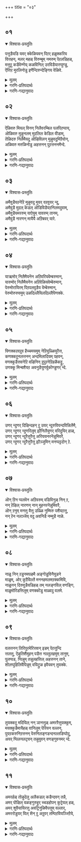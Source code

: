 +++
title = "०३"

+++

## ०१
<details open><summary>विश्वास-प्रस्तुतिः</summary>

पत्तुडैयडि यवर् क्कॆळियवन् पिऱर् हळुक्करिय  
वित्तहन्, मलर् महळ् विरुम्बुम् नमरुम् पॆऱलडिहळ्,  
मत्तुऱु कडैवॆण्णॆय् कळविनिल् उरविडैयारप्पुण्डु,   
ऎत्तिऱ मुरलिनोडु इणैन्दिरुन्देङ्गिय वॆळिवे.
</details>

<details><summary>मूलम्</summary>

पत्तुडैयडि यवर् क्कॆळियवन् पिऱर् हळुक्करिय  
वित्तहन्, मलर् महळ् विरुम्बुम् नमरुम् पॆऱलडिहळ्,  
मत्तुऱु कडैवॆण्णॆय् कळविनिल् उरविडैयारप्पुण्डु,   
ऎत्तिऱ मुरलिनोडु इणैन्दिरुन्देङ्गिय वॆळिवे.
</details>

<details><summary>गरणि-प्रतिपदार्थः</summary>

पत्तु उडै = भक्तियुळ्ळ, अडियवर् क्कु = पादसेवकरिगॆ, ऎळियवन् = अत्यन्त सुलभनागियू, पिऱर् हळुक्कू = इतररिगॆ, अरिय = दुर्लभनाद, वित्तहन् = आश्चर्यकारियागियू मलर् महळ् = श्रीदेवियु, विरुम्बुम् = आशॆपडुवन्थवनू, नम् अरुम् = नम्म अपरूपवाद, पॆऱल् = पडॆदुकॊळ्ळतक्क, अडिहळ् = तिरुवडि\(स्वामि\)यागियू, मत्तु = कडॆगोलिनिन्द, उऱु = हॆच्चागि \(चॆन्नागि\), कडैवॆण्णॆय् = कडॆद बॆण्णॆय, कळविनिल् = कळविनल्लि, उरम् इडै= ऎदॆयल्लि, आर् = चॆन्नागि, \(तुम्ब\), आप्पुण्डु = कट्टल्पट्टु, ऎत्ति ऱम् = याव बगॆयल्लि, उरलिनोडु = ऒरळिनॊडनॆ, इणैन्दु = ऒट्टुगूडि, इरुन्दु = इरुत्ता, एङ्गिय = अत्तद्दू, \(अवन\) ऎळिवे = सौलभ्यवे. 
</details>

<details><summary>गरणि-गद्यानुवादः</summary>

भक्तियुळ्ळ पादसेवकरिगॆ अत्यन्त सुलभनागियू, इतररिगॆ दुर्लभनाद आश्चर्यकारियागियू, श्रीदेवियु आशॆपडुवन्थवनागियू, पडॆदुकॊळ्ळबेकाद नम्म अपरूपवाद तिरुवडियागियू \(स्वामियागियू\), कडगोलिनिन्द चॆन्नागि कडॆद बॆण्णॆय कळविनल्लि ऎदॆयल्लि चॆन्नागि \(तुम्ब\) कट्टल्पट्टु, हेगॆ \(याव बगॆयल्लि\) ऒरळिनॊडनॆ कूडिकॊण्डु इरुत्ता अत्तद्दू अवन सौलभ्यवे. 

आळ्वाररु हेळुत्तारॆ- भगवन्तन अनन्त कल्याणगुणगळन्नू, अद्भुत शक्तिसामर्थ्यवन्नु विस्मयकारकवाद दिव्यलीलॆयन्नू कुरितु अरितुकॊळ्ळलु इच्छिसदवरिगू, अवनन्नु भक्तियिन्द आश्रयिसदॆ असड्डॆमाडिदवरिगू स्वामियु दुर्लभनु. समुद्रमथनकालदल्लि, कमलद हूविनल्लि उद्भविसिद श्रीदेवियु अल्लि नॆरॆदिद्द देवादि देवतॆगळ नडुवॆ परमसुन्दरनाद भगवन्तनन्नु \(श्रीमन्नारायणनन्नु\) आरिसि, आशिसि, वरिसिदाग, अवळन्नु तन्न वक्षदल्लिये इरिसिकॊण्डनु. सामान्यजनरु उज्जीवनगॊळ्ळुवुदक्कागि, अवन दिव्यतिरुवडिगळन्नाश्रयिसि, अवनन्नु पडॆदुकॊळ्ळुवष्टु सुलभनु स्वामि. आदरॆ, अवने, हिन्दॆ, श्रीकृष्टनागि अवतरिसि, नन्दगोकुलदल्लि बॆळॆयुत्तिद्दाग, तायि यशोदॆ मॊसरन्नु कडॆदु तॆगॆदिट्ट तनियाद बॆण्णॆयन्नॆल्ला कळ्ळतनदल्लि तिन्दद्दक्कागि, अवळ कैयल्लि एटुतिन्दु, ऒरळिगॆ कट्टिहाकिसिकॊण्डु, बिडिसिकॊळ्ळलारदॆ असमर्थनाद बालकनन्तॆ अत्तद्दू अवन सौलभ्यगुणवे अल्लवे?
</details>


## ०२
<details open><summary>विश्वास-प्रस्तुतिः</summary>

ऎळिवरु मियल् विनन् निलैवरम्बिल पलपिऱप्पाय्,  
ऒळिवरु मुऴुनलम् मुदलिल केडिल वीडाम्,  
तॆळिदरु निलैमैयदु ऒऴिविलन् मुऴुवदुमिऱैयोन्,  
अळिवरु मरुळिनोडु अहत्तनन् पुऱत्तननमैन्दे.
</details>

<details><summary>मूलम्</summary>

ऎळिवरु मियल् विनन् निलैवरम्बिल पलपिऱप्पाय्,  
ऒळिवरु मुऴुनलम् मुदलिल केडिल वीडाम्,  
तॆळिदरु निलैमैयदु ऒऴिविलन् मुऴुवदुमिऱैयोन्,  
अळिवरु मरुळिनोडु अहत्तनन् पुऱत्तननमैन्दे.
</details>

<details><summary>गरणि-प्रतिपदार्थः</summary>

एळि वरुम् = सौलभ्यवन्ने, इयल् विनन् = स्वभाव \(गुण\)वागि उळ्ळवनादवनू, निलै = नॆलॆयू, वरम्बु = मितियू, इल = इल्लदवनू पल पिऱप्पाय् = हलवारु \(अवतार\) हुट्टुगळन्नु पडॆदवनू, ऒळिवरुम् = बॆळगुवन्थ \(प्रकाशमानवाद\), मुऴुनलम् = समस्तकल्याणगुणगळुळ्ळवनू, मुदल् इल = मॊदलु इल्लदवनू, केडु इल = नाशविल्लदवनू, \(कॊनॆ इल्लदवनू\), वीडु = बिडुगडॆये \(मोक्षवे\), आम् = आगिरुववनू, तॆळि = तिळिवळिकॆयन्नु, तरु = उण्टुमाडुव, निलैमै = स्थितियाद, अदु = अदरल्लि, ऒऴिवु इलन् = कैबिडदवनू, \(यावागलू इरुववनू\), मुऴुवदुम् = समस्तक्कू, इऱैयोन् = ऒडॆयनादवनू, अळिवरुम् = अनुग्रहिसुवन्थ अरुळिनोडु = कृपॆयिन्द कूडिरुववनू, अहत्तनन् = अन्तरङ्गदल्लिरुववनू, पुऱत्तननन् = बहिरङ्गदल्लिरुववनू आदवनन्नु, अमैन्दे = आश्रयिसु. 
</details>

<details><summary>गरणि-गद्यानुवादः</summary>

सौलभ्यवन्ने स्वभाववागि उळ्ळवनू, नॆलॆयू मितियू इल्लदवनू, हलवारु हुट्टुगळन्नु पडॆदवनू, बॆळगुव समस्त कल्याणगुणगळुळ्ळवनू, मॊदलु इल्लदवनू, कॊनॆ \(नाश\) इल्लदवनू, बिडुगडॆये \(मोक्षवे\) आगिरुववनू, तिळिवळिकॆयन्नुण्टुमाडुव स्थितियल्लि यावागलू इरुववनू, समस्तक्कू ऒडॆयनादवनू, अनुग्रहिसुवन्थ \(तुम्बिकॊडुवन्थ\) कृपॆयिन्द कूडिदवनू, अन्तरङ्गदल्लिरुववनू, बहिरङ्गदल्लिरुववनू आदवनन्नु आश्रयिसु. 

हिन्दिन पाशुरदल्लि भगवन्तन सौलभ्यगुणवन्नु निदर्शन पूर्वकवागि हेळलायितु. ई पाशुरदल्लि भगवन्तन इन्नू कॆलवु विशिष्टगुणगळन्नु विवरिसलागुत्तिदॆ. 

सौलभ्य ऎम्बुदन्नु गुणवन्नागि मात्रवे उळ्ळवनु भगवन्त ऎन्दल्ल. सौलभ्य ऎन्नुवुदु अवन सहजस्वभावगळल्लि ऒन्दु ऎन्दरॆ, कॆट्टवनु, ऒळ्ळॆयवनु ऎन्नदॆ, आश्रित, प्रिय, विरोधि ऎन्दॆन्नदॆ – यारु तन्न \(भगवन्तन\) आसरॆयन्नु कोरुवरो अवरन्नु तप्पदॆ उद्धरिसुत्तानॆ भगवन्त. अल्लदॆ, सौशील्य, वात्सल्य, कारुण्य, औदार्य, ज्ञान, वीर्य, मुन्ताद असङ्ख्यातवाद \(लॆक्कविल्लदष्टु\) कल्याणगुणगळन्नु हॊन्दि शोभिसुत्तानॆ, स्वामि. 

भगवन्तनिगॆ नॆलॆयू इल्ल, मितियू इल्ल. ऎल्लिद्दानॆ भगवन्त? ऎम्ब प्रश्नॆगॆ उत्तरविद्दन्तॆ इदु. अवनु इन्थ स्थळदल्ले इद्दानॆ. इन्थ स्थळदल्लि इल्ल ऎन्दु हेळलु अवकाशविल्लदन्तॆ, ऎल्लॆल्लू इद्दानॆ. हेगॆ बेकॆन्दरॆ हागॆ आगिरबल्ल. अणुविनल्लि अणुवागि सेरिरबल्ल. महत्तिनल्लि महत्तागि तोरबल्ल. 

भगवन्तनिगॆ ऒन्दु रूपवे? ऒन्दु रीतिये? समयद सन्दर्भगळिगॆ तक्कन्तॆ अवनु तन्न रूपवन्नु अळवडिसिकॊळ्ळबल्ल. जलचरवागि, भूचरवागि, वायुचरवागि, नरमृगवागि, नरनागि, देवमानवनागि, देवदेवने आगि, मायने आगि नानारूपगळल्लि अवतरिसि, तन्न लीलॆयन्नु तोरिसि, कीर्तितनागिद्दानॆ भगवन्त. 

भगवन्तनिगॆ मॊदलू इल्ल. कॊनॆयू इल्ल, नाशवू इल्ल. अवनु अनादि, अनन्त, अविनाशि. 

हुट्टु-सावुगळ बन्धनदिन्द बिडुगडॆ हॊन्दुवुदु चेतनन गुरियादरॆ, आ गुरिये भगवन्त. अदन्नु ऒदगिसि कॊडुव साधनवू भगवन्तने. 

भगवन्तनु परिपूर्ण ज्ञानस्वरूपि. ऎल्ल वस्तुगळ अन्तरङ्गदल्लिद्दुकॊण्डु, अवुगळल्लि तन्न बगॆगॆ ज्ञानवन्नुण्टुमाडुत्तानॆ. ऎल्ल वस्तुगळिन्द हॊरगॆ \(बहिरङ्गवागि\) सर्वव्यापियागिद्दुकॊण्डु, ऎल्लवन्नू रक्षिसुत्ता, ऎल्लक्कू मोक्ष ज्ञानवन्नुण्टुमाडि, अदक्कागि अवु श्रमिसुवन्तॆ माडुव कृपाळु भगवन्त. 

आळ्वाररु हेळुत्तारॆ- ऎल्लॆल्लियू व्यापिसि, ऎल्ल वस्तुगळिगू आश्रयनागि, अनादि अनन्तनागि, अत्यन्त सुलभनागि, ज्ञानप्रदनू मोक्षप्रदनू आद सर्वेश्वरनन्नु आश्रयिसि उद्धारहॊन्दु.
</details>


## ०३
<details open><summary>विश्वास-प्रस्तुतिः</summary>

अमैवुडैयऱनॆऱि मुऴुवदु मुयर् वऱवुयर् न्दु,  
अमैवुडै मुदल् कॆडल् ऒडिविडैयऱनिलमदुवाम्,  
अमैवुडैयमररुम् याऐयुम् यावरुम् तानम्,  
अमैवुडै नारणन् मायैयै अऱिबवर् यारे.
</details>

<details><summary>मूलम्</summary>

अमैवुडैयऱनॆऱि मुऴुवदु मुयर् वऱवुयर् न्दु,  
अमैवुडै मुदल् कॆडल् ऒडिविडैयऱनिलमदुवाम्,  
अमैवुडैयमररुम् याऐयुम् यावरुम् तानम्,  
अमैवुडै नारणन् मायैयै अऱिबवर् यारे.
</details>

<details><summary>गरणि-प्रतिपदार्थः</summary>

अमैवु उडै = तृप्तिकरवाद \(ऒप्पुवन्थ\), अऱम् नॆऱि = धर्ममार्गवन्नु, मुऴुवदुम् = ऎल्लवन्नू \(पूर्तियागि\), उयर् वु = उन्नतियन्नु, अऱ = पूर्णवागि, उयर् वु = उन्नतियन्नु, अऱ = पूर्णवागि, उयर् न्दु = बॆळॆदु, अमैवु उडै = पूर्णतॆयिन्द कूडि, मुदल् = मॊदलू\(हुट्टू\) कॆडल् = नाशवू, \(अन्त्यवू\), ऒडिवु इडै = नडुवॆ बरुव नाशवू, अऱ = नीगिरुव, निलम् अदु आम् = स्थळवे अदु आगिरुवुदाद \(वास्तव\), अमैवु उडै = शान्ति\(तृप्ति\)यिन्द कूडिरुव, अमररुम् = देवतॆगळू, याऐयुम् = ऎल्ला अचेतन वस्तुगळू, यावरुम् = ऎल्ला चेतन वस्तुगळू, तान् आम् = ताने आगिरुव, अमैवु उडै = परिपूर्णनाद, \(हुदुगिकॊण्डिरुव\), नारणन् = श्रीमन्नारायणन, मायैयै = मायॆयन्नु, अऱिबवर् = अरितुकॊळ्ळतक्कवरु, यारे = यारिद्दारॆ? 
</details>

<details><summary>गरणि-गद्यानुवादः</summary>

ऒप्पुवन्थ \(तृप्तिकरवाद\) धर्ममार्गवन्नॆल्लवन्नू उन्नतियन्नू सम्पूर्तियागि बॆळॆदु \(पडॆदु\), पूर्णतॆयिन्द कूडि, हुट्टन्नू, अन्त्यवन्नू नडुवणनाशवन्नू नीगिरुव आ स्थळदवराद शान्ति तृप्तिगळिन्द कूडिरुव देवतॆगळू, ऎल्ला अचेतन वस्तुगळू, ऎल्ला चेतन वस्तुगळु ताने आगिरुव परिपूर्णनागि अडगिकॊण्डिरुव श्रीमन्नारायणन मायॆयन्नु अरितुकॊळ्ळतक्कवरु यारिद्दारॆ? 

आळ्वाररु हेळुत्तारॆ- स्वर्गादि मेलणलोकदल्लि देवतॆगळु वासिसुत्तारॆ. अवरु अमररु. अवरिगॆ हुट्टुसावुगळ भयविल्ल, ऎल्ल बगॆयल्लू अवरु पूर्णतॆयन्नू उन्नतियन्नू पडॆदवरु. तृप्तिकरवागि धर्ममार्गवन्नू अवरु अनुसरिसुवरु. सृष्टियिन्द महाप्रळयदवरॆगॆ अवरु शान्ति तृप्तिगळ बाळ्वॆयन्नु नडॆसुत्ता आनन्दवागिरुववरु. अवरिगॆ, भूलोकवासिगळ हागॆ सृष्टिप्रळयगळनडुवण सण्णपुट्ट प्रळयगळ \(अवान्तर प्रळयगळ\) भयवू इल्ल. हीगॆ, निर्भयद, सुखशान्तिगळ जीवनवन्नु नडॆसुव देवतॆगळू – चतुर्मुख ब्रह्मनिन्द हिडिदु ऎल्ल देवतॆगळु सेरि – मत्तु सृष्टियल्लि मानवरन्नू कूडिकॊण्डु ऎल्ल चेतनवस्तुगळू, ऎल्ल अचेतनवस्तुगळु आगिरुववनु भगवन्तने. अवुगळ ऒन्दॊन्दरल्लियू अन्तर्यामियागिरुववनू आ परिपूर्णने. सृष्टियल्लि चिक्कदु दॊड्डदु ऎन्नदॆ, पूर्ण अपूर्ण ऎन्नदॆ, चेतन अचेतन ऎन्नदॆ, मर्त्य अमर ऎन्नदॆ ऎल्लवू ताने आगि, आ ऎल्लदरल्लियू अडगि अवन्नु निर्वहिसुव परिपूर्णनाद श्रीमन्नारायणन ’मायॆ’यन्नु एनन्नोण\! इदन्नु अरितुकॊळ्ळलादरू यारिन्द साध्यवादीतु\!
</details>


## ०४
<details open><summary>विश्वास-प्रस्तुतिः</summary>

याऋमोर् निलैमैयनॆन अऱिवरियवॆम्बरुमान्,  
यारुमोर् निलैमैयनॆन अऱिवॆळियवॆम्बॆरुमान्,  
पेरुमोरायिरम् पिऱपलवुडैय वॆम्बॆरुमान्,  
पेरुमोरुरुवमुम् उळदिल्लैयिलदिल्लैपिणक्के.
</details>

<details><summary>मूलम्</summary>

याऋमोर् निलैमैयनॆन अऱिवरियवॆम्बरुमान्,  
यारुमोर् निलैमैयनॆन अऱिवॆळियवॆम्बॆरुमान्,  
पेरुमोरायिरम् पिऱपलवुडैय वॆम्बॆरुमान्,  
पेरुमोरुरुवमुम् उळदिल्लैयिलदिल्लैपिणक्के.
</details>

<details><summary>गरणि-प्रतिपदार्थः</summary>

यारुम् = यारादरू \(ऎन्थवनादरू\), ओर् = गॊत्ताद ऒन्दु \(इन्थाद्दे ऎम्ब\), निलैमैयन् = स्थितियुळ्ळवनु, ऎन = ऎम्ब, अऱिवु = ज्ञानक्कॆ, अरिय = असाध्यनाद, ऎम्बॆरुमान् = नम्म स्वामियु, यारुम् = यारादरू \(ऎन्थवनादरू\), ओर् निलैमैयन् = ऒन्दु स्वभाववुळ्ळवनु, ऎन = ऎम्ब, अऱिवु = ज्ञानक्कॆ, ऎळिय = साध्यवादवनाद \(सुलभनाद\), ऎम्बॆरुमान् = नम्म स्वामियु, पेर् = हॆसरु, ओर् आयिरम् = ऒन्दु साविर, पिऱ = \(अवुगळिन्द\) हुट्टिद्दु, पल उडैय = अनेकवाद, ऎम्बॆरुमान् = नम्म स्वामियु, पेरुम् = हॆसरू, ओर् = ऒन्दु, उरुवमुम् = रूपवू, उळदु इल्लै = उण्टागिल्ल, इलदु इल्लै = इल्लदॆ इल्ल, ऎम्बुदॆल्ल, पिणक्के = विवादवे \(हॆणॆदुकॊण्डिरुव विषयवे\). 
</details>

<details><summary>गरणि-गद्यानुवादः</summary>

ऎन्थवनिगादरू नम्म स्वामियु इन्थाद्दे ऒन्दु गॊत्ताद स्थितियल्लिरतक्कवनु ऎन्दु अरियलु असाध्यनु, ऎन्थवनिगादरू नम्म स्वामियु ऒन्दु गॊत्ताद स्वभावदवनु ऎन्दु अरियलु साध्यनादवनु \(सुलभनु\), नम्म स्वामिगॆ ऒन्दु साविर हॆसरुगळु, हुट्टुगळन्तु अनेकवादवु, नम्म स्वामिगॆ एनॊन्दु हॆसरागलि, रूपवागलि इल्ल, अवु इल्लदॆ इल्ल – ऎम्बुदॆल्ल विवाद विषयवे \(परस्पर हॆणॆदुकॊण्डिरुव विषयवे\). 

हिन्दिन पाशुरदल्लि, भगवन्तन ’मायॆ’यन्नु अरितुकॊळ्ळलु यारिन्दलू साध्यविल्ल ऎम्ब विषयवन्नु हेळलायितु. ईपाशुरदल्लि भगवद्विषयवन्नु मुन्दुवरिसुत्ता आ मातुगळु हेगॆ परस्पर विवादात्मकवादवु ऎन्दू, हेगॆ अवु परस्पर हॊन्दिकॆयुळ्ळवॆन्दू हेळलागुत्तिदॆ. भगवन्तनन्नु हेगॆ बेकॆन्दरॆ हागॆ अरितुकॊळ्ळबहुदे? हागॆ अरितुकॊळ्ळलु साध्यवे? हेळलागुत्तिदॆ. 

ऒब्बनु घनपण्डितने आगिद्दानॆन्दरू सह, अवनु पडॆदुकॊण्डिरुव महत्तरवाद ज्ञानदिन्द भगवन्तनिगॆ निर्दिष्टवागिरुव स्थिति, स्वभावगळु इवु ऎन्दु स्थूलवागियू हेळलु साध्यविल्ल. ज्ञानक्कॆ भगवन्तनु सुलभवागि ऎटुकदवनु ऎन्दु हेळिद हागॆये. 

ऒब्बनु ज्ञानियल्लदिद्दरू सह, अवनु भगवत्पाद सेवानिरतनाद भक्तनादरॆ, अवनु भगवन्तन निर्दिष्टवाद स्वरूपस्वभावगळन्नु अरितुकॊळ्ळुवुदु सुलभ. ज्ञानक्कॆ निलुकदस्वामि अचलवाद भक्तिगॆ सुलभनॆन्दु हेळिद हागॆये.

भगवन्तनिगॆ साविर हॆसरुगळु. रूपगळू हागॆये अनेक. ऒन्दु हॆसरिगॆ तक्क रूपदन्तॆ ऎणिसिदरॆ अवन हॆसरु रूपगळिगॆ मितिये इल्ल. रूपगळु अनन्त, नामगळू अनन्त. 

भगवन्तनिगॆ हॆसरू इल्ल, रूपवू इल्ल. अवनन्नु याव हॆसरिनिन्द करॆयुवुदु? याव रूपदल्लि अवनन्नु काणुवुदु? 

भगवन्तनिगॆ हॆसरे इल्लवे? इल्लदॆ उण्टे? हागॆये, अवनिगॆ तक्क रूपवे इल्लवे? इल्लदॆ उण्टे? 

आळ्वाररु हेळुत्तारॆ- भगवन्तनन्नु पडॆदुकॊळ्ळुवुदक्कॆ ज्ञानमुख्यवे? भक्तिमुख्यवे? अवनन्नु नाम रूपगळिरुव साकारस्वरूपनॆन्दु भाविसि पूजिसबेके? नामरूपगळिल्लद निराकारस्वरूपनॆन्द भाविसि पूजिसबेके? ई विषयगळॆल्लवू विवादात्मकवादवु. ज्ञानभक्तिगळू, साकार निराकार विषयगळू परस्पर ऒन्दरल्लॊन्दु हॆणॆदुकॊण्डिवॆ. हिडियुवुदु यावुदन्नु? बिडुवुदु यावुदन्नु? 

यावुदु गुरि? यावुदु साधन? इदन्नरितु नडॆदुकॊण्डु गुरियन्नु मुट्टिदरॆ सालदे? इदल्लवे मुख्य? इदक्कॆ विवादवेकॆ?
</details>


## ०५
<details open><summary>विश्वास-प्रस्तुतिः</summary>

पिणक्कऱवऱुव हैच्चमयमुम् नॆऱियुळ्ळियुरैत्त,  
कणक्कऱुनलत्तनन् अन्दमिलादियम् पहवन्,  
वणक्कूडैत्तवनॆऱि वऴिनिन् ऱुपुऱनॆऱिहळैकट्टु,   
उणक्कू मिन्बशैयऱ अवनुडैयुणर्वुकॊण्डुणर् न्दे.
</details>

<details><summary>मूलम्</summary>

पिणक्कऱवऱुव हैच्चमयमुम् नॆऱियुळ्ळियुरैत्त,  
कणक्कऱुनलत्तनन् अन्दमिलादियम् पहवन्,  
वणक्कूडैत्तवनॆऱि वऴिनिन् ऱुपुऱनॆऱिहळैकट्टु,   
उणक्कू मिन्बशैयऱ अवनुडैयुणर्वुकॊण्डुणर् न्दे.
</details>

<details><summary>गरणि-प्रतिपदार्थः</summary>

पिणक्कू = विरोधगळिन्द, अऱ = तुम्बिरुव, अऱुवहै = अपरूप आरु रीतिय, चमयमुम् = मतगळन्नू, नॆऱि = अवुगळ मार्गगळन्नू, उळ्ळि = परिशीलिसि, उरैत्त = हेळिद, कणक्कु = लॆक्कविल्लदष्टु, नलत्तनन् = कल्याणगुणगळुळ्ळवनू, अन्दमिल् आदि= अन्तविल्लद आदियाद, अम् = दिव्यसुन्दरनाद, पहवन् = भगवन्तनल्लि, वणक्कु उडै= नमस्कारदॊडनॆ, तवम् नॆऱि = भक्तिय मार्गद, वऴिनिन् ऱु= दारियल्लिद्दुकॊण्डु, पुऱनॆऱिहळै = इतर मार्गगळन्नु, कट्टु = बिट्टु कॊट्टु, \(कट्टु माडि\), उणक्कूमिन् = सॊरगदॆ इरि, पशै अऱ = बन्धनवन्नु कडिदुहाकलु, अवनुडै = अवन \(स्वामिय\), उणर् वु कॊण्डु = ज्ञानवन्नुण्टुमाडिकॊण्डु, उणर् न्दे = अरितवरागिये. 
</details>

<details><summary>गरणि-गद्यानुवादः</summary>

विरोधगळिन्द तुम्बिरुव अपरूपरीतिय आरु मतगळन्नू अवुगळ मार्गगळन्नू परिशीलिसि हेळिद लॆक्कविल्लदष्टु कल्याणगुणगळुळ्ळवनू, अन्तविल्लदवनू, आदियू आद, दिव्यसुन्दरनाद भगवन्तनल्लि नमस्कारदॊडनॆ कूडिद भक्तिमार्गद दारियल्लिद्दुकॊण्डु, इतर मार्गगळन्नु बिट्टुकॊट्टु, बन्धनवन्नु कडिदुहाकलु अवन \(स्वामिय\) ज्ञानवन्नुण्टुमाडिकॊण्डु अरितवरागि, सॊरगदॆ इरि. 

हिन्दिन पाशुरदल्लि भगवन्तन विषयदल्लि परस्पर विरोधगळिन्द कूडिद विवरणॆगळिवॆयॆन्दू, अवुगळु वादविवादगळिगॆ ऎडॆकॊडुत्तवॆयॆन्दू हेळलायितु. 

ई पाशुरदल्लि इदक्कॆल्ल विरोधगळन्नु बोधिसुव अपरूपमतगळु कारणवॆन्दू, सनाटनवाद वैदिकमतवॊन्दे नेरवादद्दॆन्दू, भगवन्तनन्नु कुरितु निखरवाद ज्ञानवन्नू, चेतनन उज्जीवन मार्गवन्नू अदु बोधिसुवुदॆन्दू हेळलागुत्तिदॆ. 

साङ्ख्य, योग, काणाद, बौद्ध, जैन, पाशुपत ऎम्बिवे अपरूपवाद आरुमतगळु. परस्पर विरोधिगळागि, वैदिकमतक्कॆ विरोधिगळागि, ऒन्दक्कॊन्दु हॊन्दिकॆयिल्लदन्तॆ इरुवुवु इवु. 

आळ्वाररु हेळुत्तारॆ- बेकॆन्दरॆ, ई आरु अपरूपमतगळन्नू अवुगळ मार्गगळन्नू परिशीलिसि नोडि. निमगे तिळियुवुदु इवुगळ यथार्थतॆ. अनन्त कल्याणगुणगळिन्द परिपूर्णनाद, आदिकारणनाद, अन्त्यविल्लदवनाद, नित्ययौवन सुन्दरनाद भगवन्तने उपदेशिसिरुव वैदिक मार्गगळ, बहळ सुलभवू सरळवू आद भक्ति-प्रपत्ति मार्गवन्नु कण्डुकॊळ्ळिरि. इतर विरोधमतगळिगॆ मारुहोगबेडि. जीवनदल्लि बेसरगॊळ्ळदॆ, बाडि, सॊरगिरदॆ, भगवन्तन कृपॆगागि कायुत्ता, भक्ति-प्रपत्ति मार्गवन्नु अनुसरिसुत्ता, कॊनॆय घळिगॆय तनक शान्ति सहनॆगळिन्द बाळिरि.
</details>


## ०६
<details open><summary>विश्वास-प्रस्तुतिः</summary>

उणर् न्दुणर् दिऴिन्दहन् ऱु उयर् न्दुरुवियन्दविन्निलैमै,  
उणर् न्दुणर् न्दुणरिलुम् इऱैनिलैयुणर् वरिदुयिर् हाळ्,  
उणर् न्दुणर् न्दुरैत्तुरैत्तु अरिययनरनॆन्नुमिवरै,  
उणर् न्दुणर् न्दुरैत्तुरैत्तु इऱैञ्जुमिन् मनप्पट्टदॊन् ऱे.
</details>

<details><summary>मूलम्</summary>

उणर् न्दुणर् दिऴिन्दहन् ऱु उयर् न्दुरुवियन्दविन्निलैमै,  
उणर् न्दुणर् न्दुणरिलुम् इऱैनिलैयुणर् वरिदुयिर् हाळ्,  
उणर् न्दुणर् न्दुरैत्तुरैत्तु अरिययनरनॆन्नुमिवरै,  
उणर् न्दुणर् न्दुरैत्तुरैत्तु इऱैञ्जुमिन् मनप्पट्टदॊन् ऱे.
</details>

<details><summary>गरणि-प्रतिपदार्थः</summary>

उणर् न्दु उणर् न्दु = तिळियुत्ता तिळियुत्ता, इऴिन्दु = इळिदु, अहन् ऱु = व्यापिसि\(विस्तारगॊण्डु\), उयर् न्दु= उन्नतिगॊण्डु, उरु = रूपदल्लि, वियन् द = हिरिमॆपडॆद, इनिलै मै = ई स्वरूपस्थितियन्नु, उणर् न्दु उणर् न्दु उणरिलुम् = तिळिदु, तिळिदु, तिळिदरू, इऱै= भगवन्तन, निलै = स्वरूपस्थितियन्नु \(नॆलॆयन्नु\), उणर् वु = अरिवु, अरिदु = बलु कष्ट \(असाध्य\), उयिर् हाळ् = चेतनरे, उणर् न्दु उणर् न्दु = विचारमाडुत्ता, माडुत्ता, उरैत्तु उरैत्तु = व्याख्यानमाडुत्ता माडुत्ता, अरि अयन् अरन् ऎन्नुम् इवरै = हरि, अज, हर, ऎम्ब इवरन्नु, उणर् न्दु उणर् न्दु = तिळियुत्ता तिळियुत्ता, उरैत्तु उरैत्तु = जपिसुत्ता जपिसुत्ता, इऱैञ्जु मिन् = उपासनॆ माडिरि, मनप्पट्टदु ऒन् ऱे = मनस्सिगॆ हिडिदद्दु ऒन्दन्ने. 
</details>

<details><summary>गरणि-गद्यानुवादः</summary>

तिळियुत्ता, तिळियुत्ता, इळिदु, व्यापिसि, उन्नतिगॊण्डु, रूपदल्लिहिरिमॆपडॆद ई स्वरूपस्थितियन्नु, तिळिदु तिळिदु तिळिदरू, भगवन्तन \(परमात्मन\) स्वरूपस्थितियन्नु अरियुवुदु बलुकष्ट \(असाध्य\), चेतनरे, विचारमाडुत्ता माडुत्ता हरि, अज, हर ऎम्ब इवरन्नु तिळियुत्ता तिळियुत्ता \(निम्म\) मनस्सिगॆ हिडिदद्दु ऒन्दन्ने जपिसुत्ता जपिसुत्ता उपासनॆ माडिरि. 

हिन्दिन पाशुरदल्लि परस्पा विरोधगळन्नु बोधिसुव इतर मतगळिगिन्तलू परमात्मने बोधिसिरुव वैदिक धर्म ऒळ्ळॆयदु. अदरल्लि बोधिसिरुव ऎल्ला मार्गगळिगिन्तलू भक्ति-प्रपत्ति मार्गवे आचरणॆगॆ सुलभ. अदन्नु अनुसरिसि’ ऎन्दु हेळलायितु ऎम्बुदर व्यत्यासवेनॆन्दु हेळलागुत्तिदॆ. 

आत्मपरमात्म ऎम्बिवु सत्यविषयगळु \(वस्तुगळु\). अवुगळन्नु जागरूकतॆयिन्द मथन माडि तिळिदुकॊळ्ळलु यत्निसुवुदु ज्ञानमार्गदिन्द. आत्मवस्तुवन्नु कुरितु चिन्तनमाडुत्ता, मथनमाडुत्ता, आत्मन स्वरूपस्थितियेनॆम्बुदन्नु तिळिदुकॊळ्ळबहुदु. आत्मसर्वव्यापि. अत्यन्त कीळुवर्गद चेतनवस्तुगळिन्द हिडिदु ऎल्ला चेतनवस्तुगळल्लियू अडगि, हिरिमॆपडॆदिरुव वस्तु. प्रयत्नगळन्नु मुन्दुवरिसि, आत्मनन्नु प्रत्यक्षीकरिसिकॊळ्ळबहुदु ऎन्नलू साध्य. आदरॆ, परमात्मन स्वरूपस्थितियन्नु चिन्तनदिन्द, विचारविमर्शॆयिन्द, श्रवण, मनन, निधिध्यासनगळिन्द, इन्नू यावयाव ज्ञानवन्नुण्टुमाडुव मार्‍गगळुण्टो अवॆल्लवन्नू बळसिकॊण्डु प्रयत्निसिदरू सह, विषयवन्नु हॆच्चुहॆचागि तिळियुत्तले होगबहुदे विना, आत्मन आत्मनाद परमात्मनन्नु हागॆ प्रत्यक्षीकरिसिकॊळ्ळलु साध्यवे इल्ल. आद्दरिन्द, एनु माडबेकु? परमात्मनन्नु हेगॆ कण्डुकॊळ्ळुवुदु? 

आळ्वाररु हेळुत्तारॆ- चेतनरे, ऎष्टॆष्टु बगॆयल्लि तिळिदरू सह आत्मपरमात्मर विषयगहनवादद्दे. आत्मवस्तुवन्नु हेगादरू कण्डुकॊळ्ळबहुदु ऎन्दरू, परमात्मनन्नु ज्ञानमार्गदिन्द कण्डुकॊळ्ळुवुदु बलु कष्टद कॆलस. आत्मने परमात्मनॆम्ब भावनॆयल्लि ऎल्ला विचार विमर्शनगळू अडगि होगि बिडबहुदु. आद्दरिन्द, हरि, हर, अज, ऎम्ब परमात्मन मूरु रूपगळल्लि, निमगॆ सर्वेश्वरने अवनु ऎन्दु याव हॆसरु-रूपदल्लि सम्पूर्ण नम्बिकॆ बरुत्तदॆयो, निम्म मनस्सिगॆ यावुदु हिडियुत्तदॆयो, आ ऒन्दु हॆसरु-रूपवन्ने आरिसिकॊळ्ळि. अदन्नु कुरितु तिळिवळिकॆयन्नु पडॆयुत्ता बन्नि. मत्तु आ हॆसरन्नु \(नामवन्नु\) ऎडॆबिडदॆ उच्चरिसि, जपिसि, मननमाडि, चिन्तिसि, इदु सुलभवाद भगवदुपासनॆ. 

नामरूपगळिल्लद निराकार उपासनॆगिन्तलू नाम रूपगळुळ्ळ साकार उपासनॆयन्नु नडॆसुवुदु सुलभ, अदरिन्द फलवू बेग लभिसुवुदु ऎन्द हागॆ. 

ई पाशुरदल्लि मेलिन्द मेलॆ बरुव पदगळु ऎरडु- उणर्, उरै, अवक्कॆ इरुव कॆलवु अर्थगळन्नु इल्लि सूचिसलागिदॆ. 

उणर् – तिळि, विचारमाडु, विमर्शिसु, मनस्सिगॆ हच्चिको, अनुभविसु, मननमाडु, निद्दॆयिन्द ऎच्चरगॊळ्ळु – इत्यादि.

उरै - मातु, मातनाडु, हेळु, उच्चरिसु, अक्षरवन्नु शब्दरूपदल्लि सूचिसु, कीर्तिसु, मॊळगु, घर्जिसु – इत्यादि.
</details>


## ०७
<details open><summary>विश्वास-प्रस्तुतिः</summary>

ऒन् ऱिन प्पलवॆन अऱिवरुम् वडिविनुळ् निन् ऱ,  
नन् ऱॆऴिल् नारणन् नान् मुहनरनॆन्नुमिवरै,  
ऒन् ऱनुम् मनत्तु वैत्तु उळ्ळि नुम्मिरु पशैयऱत्तु,  
नन् ऱॆन नलञ्जॆय् वदु अवनिडै नम्मुडै नाळे.
</details>

<details><summary>मूलम्</summary>

ऒन् ऱिन प्पलवॆन अऱिवरुम् वडिविनुळ् निन् ऱ,  
नन् ऱॆऴिल् नारणन् नान् मुहनरनॆन्नुमिवरै,  
ऒन् ऱनुम् मनत्तु वैत्तु उळ्ळि नुम्मिरु पशैयऱत्तु,  
नन् ऱॆन नलञ्जॆय् वदु अवनिडै नम्मुडै नाळे.
</details>

<details><summary>गरणि-प्रतिपदार्थः</summary>

ऒन् ऱु ऎन् = ऒन्दु ऎन्दू, पल ऎन = अनेक ऎन्दू, अऱिवु = तिळियतक्क, अदु = रूपविल्लद \(अपरूपवाद\), वडिविनुळ् = रूपगळल्लि, निन् ऱ = इरुव, नन् ऱु = ऒळ्ळॆय, ऎऴिल् = सॊबगिन, नारणन् = श्रीमन्नारायण, नान् मुहन् = नाल्मुख, अरन् = हर, ऎन्नुम् = ऎम्ब, इवरै = इवरन्नु, ऒन् ऱ = होलिसुवुदक्कागि, नुम् = निम्म, मनत्तु = मनदल्लि, वैत्तु = इट्टुकॊण्डु, उळ्ळी = परिशीलिसि, नुम् = निम्म, इरुपशै = इब्बन्दि भक्तियन्नु \(ऎरडागिरुव भक्तियन्नु\), अऱुत्तु = कत्तरिसि, नन् ऱु ऎन = उज्जीवनक्कागि, नलम् = भक्तिमाडुवुदु, अवनिडै = अवनल्लि, नम्मुडै = नम्म, नाळे = बाळ्वॆयो \(बाळ्वॆयॆल्ला\) 
</details>

<details><summary>गरणि-गद्यानुवादः</summary>

ऒन्दु ऎन्दू, अनेक ऎन्दू तिळियतक्क अपरूपवाद \(रूपविल्लद\) रूपगळल्लिरुव ऒळ्ळॆय सॊबगिन श्रीमन्नारायण, नाल्मुख, हर ऎम्ब इवरन्नु होलिसुवुदक्कागि निम्म मनदल्लिरिसिकॊण्डु, परिशीलिसि, निम्म ऎरडु बगॆय भक्तियन्नु कत्तरिसिहाकि, ’नम्म बाळ्वॆयॆल्ला नम्म उज्जीवनक्कागि’ ऎन्दु \(तिळिदु\), अवनल्लि भक्तिमाडुवुदु. 

हिन्दिन पाशुरद विषयवन्नु इल्लि मुन्दुवरिसलागुत्तिदॆ. सर्वेश्वरनदु स्वरूप ऒन्दे ऒन्दु ऎन्तलू अदु सर्वव्यापकवादद्दु ऎन्तलू हेळुत्तारॆ. अवने नानारूपगळल्लियू अरूपगळल्लियू \(रूपविल्लदॆयू\) कङ्गॊळिसुत्तानॆ. अवने दिव्यसुन्दरनू परमोपकारियू आद श्रीमन्नारायण. 

आळ्वाररु हेळुत्तारॆ- चेतनरे, हरि, हर अज ऎम्ब मूवरन्नू मनस्सिनल्लिट्टुकॊण्डु, चॆन्नागि होलिसिनोडि, अवरल्लि परमश्रेष्ठनू परमोपकारियू आद श्रीमन्नारायणनन्नु \(हरि\) आरिसिकॊळ्ळि. निम्म मनदल्लि बरुव ऎरडु बगॆय \(इब्बन्दि\) भक्तियन्नु कडिदुहाकि. अवनॊब्बने आगि, नानारूपगळल्लियू, रूपविल्लदॆयू कङ्गॊळिसुव श्रीमन्नारायणनल्लि दृढवाद भक्तियन्निरिसि. निम्म बाळ्वॆयॆल्ला निम्म अभ्युदयक्कागिये ऎन्दु तिळिदु, नम्बि, हीगॆ भक्तियिन्द नडॆदुकॊळ्ळि.
</details>


## ०८
<details open><summary>विश्वास-प्रस्तुतिः</summary>

नाळु निन् ऱडुनमपऴमै अङ्गॊडुविनैयुडने  
माळुम्, ओर् कुऱैविल्लै मननहमलमऱक्कमिवि,  
नाळुनन् दिरुवुडैयडिहळ् तम् नलङ्गविल् वणङ्गि,  
माळुमोरिडत्तिलुम् वणक्कॊडु माळ्वदु वलमे.
</details>

<details><summary>मूलम्</summary>

नाळु निन् ऱडुनमपऴमै अङ्गॊडुविनैयुडने  
माळुम्, ओर् कुऱैविल्लै मननहमलमऱक्कमिवि,  
नाळुनन् दिरुवुडैयडिहळ् तम् नलङ्गविल् वणङ्गि,  
माळुमोरिडत्तिलुम् वणक्कॊडु माळ्वदु वलमे.
</details>

<details><summary>गरणि-प्रतिपदार्थः</summary>

नाळुम् = यावागलू, निन् ऱु = इद्दुकॊण्डु, अडुम् = बाधिसुव \(कॊल्लुव\), नम = नम्म पऴमै = \(बहुकालदिन्द\) पळगि बन्दिरुव, अम् कॊडु = अत्यन्त कॆट्ट \(क्रूरवाद\), विनै = पापगळु, उडने = कूडले, माळुम् = नाशहॊन्दुवुवु. ओर् = यावॊन्दू, कुऱैवु इल्लै = कॊरतॆयू इल्ल, मननहम् = मनस्सिनॊळगॆ \(अडगि\) इरुव, मलम् = कश्मलवन्नु, अऱ = नीगिसुवुदक्कागि, कऴुवि = तॊळॆदु \(परिशुद्धगॊळिसि\), नाळुम् = यावागलू, नम् = पूज्यळाद, तिरु उडै = श्रीदेवियॊडनॆ, अडिहळ् तम् = स्वामिय, नलम् = सुन्दरवाद, कऴल् = तिरुवडिगळिगॆ, वणङ्गि = ऎरगि, माळुम् = देहवन्नु नीगुव, ओर् इडत्तिलुम् = अपरूपवाद कालदल्लियू, वणक्कॊडु = नम्र नमस्कारदॊन्दिगॆ, माळ्वदु = मरणिसुवुदु, वलमे = ऒळ्ळॆयदे \(श्रेयस्करवे\). 
</details>

<details><summary>गरणि-गद्यानुवादः</summary>

यावागलू नम्मॊडनॆ इद्दुकॊण्डु नम्मल्लि पळगि बन्दिरुव अति क्रूरवाद पापगळू कूडले नाशहॊन्दुवुवु. यावॊन्दु कॊरतॆयू इल्ल. मनस्सिनल्लि अडागिरुव कश्मलवन्नु नीगिसुवुदक्कागि तॊळॆदु परिशुद्धगॊळिसि, यावागलू पूज्यळाद श्रीदेवियॊडनॆ स्वामिय सुन्दरवाद तिरुवडिगळिगॆ ऎरगि, देहवन्नु नीगुव अपरूपवाद कालदल्लियू \(अन्त्यकालदल्लियू\) नम्रवाद नमस्कारदॊन्दिगॆ मरणिसुवुदु श्रेयस्करवे. 

आळ्वाररु हेळुत्तारॆ- चेतनरे, नीवु श्रीमन्नारायणनन्ने आश्रयिसि, अवनल्लि अचलवागि भक्तिमाडुवुदरिन्द, निम्म हुट्टु-सावुगळॊडनॆ, बहुकालदिन्दलू निम्मन्नण्टि बन्दिरुव कडुक्रूरवाद पापराशियॆल्लवू नाशवागुवुदु. निम्म जीवन याव कॊरतॆयू इल्लदन्तॆ \(याव कॊरतॆगू अवकाशविल्लदन्तॆ\) परिशुद्धगॊळ्ळुवुदु. इन्नु निम्म मनस्सिनल्लि अडगिरुव ऎण्टु बगॆय कॊळॆयन्नु निम्म स्वप्रयत्नदिन्दले, ऎन्दरॆ, बुद्धियिन्दलू विवेकदिन्दलू तॊळॆदु हाकि, मनस्सन्नु शुद्धगॊळिसबेकु. श्रीदेवियॊडनॆ कूडिद नारायणन तिरुवडिगळन्नु दृढवागि आश्रयिसबेकु. दयास्वरूपळे आद श्रीदेवि निम्मल्लि कनिकरिसि, तन्न पतिदेवनल्लि निमगॆ सद्गति तारॆन्दु शिफारसु माडुत्ताळॆ. इदरिन्द, निमगॆ भगवत्कृपॆ तप्पदॆ लभिसुत्तदॆ. निम्म देहवन्नु नीगुव कडॆय घळिगॆयवरॆगू नीवु श्रीमन्नारायणनल्लि भक्ति माडुत्तले बन्नि. नम्रतॆयिन्द कूडिद निम्म नमस्कारदॊडनॆ नीवु मरणिसिदरू सह अदु निमगॆ श्रेयस्सन्नु तप्पदॆ तरुवुदु. 

श्रीदेवियन्नु मुन्दिट्टुकॊण्डु भगवत्कृपॆगॆ पात्ररागबेकॆन्नुवुदु विशिष्टाद्वैतद ऒन्दु तत्त्व.
</details>


## ०९
<details open><summary>विश्वास-प्रस्तुतिः</summary>

वलत्तनन् तिरिपुरमॆरित्तवन् इडम् पॆऱत्तुन्दि  
त्तलत्तु, ऎऴुतिशैमुहन् पडैत्त नल्लुलहमुम् तानुम्,   
पुलप्पड, प्पिन्नुम् तन्नुलहत्तिल् अहत्तनन् ताने,  
शॊलप्पुहिलिवैपिन्नुम् वयिट्रुळ इवैयवन् तुयक्के.
</details>

<details><summary>मूलम्</summary>

वलत्तनन् तिरिपुरमॆरित्तवन् इडम् पॆऱत्तुन्दि  
त्तलत्तु, ऎऴुतिशैमुहन् पडैत्त नल्लुलहमुम् तानुम्,   
पुलप्पड, प्पिन्नुम् तन्नुलहत्तिल् अहत्तनन् ताने,  
शॊलप्पुहिलिवैपिन्नुम् वयिट्रुळ इवैयवन् तुयक्के.
</details>

<details><summary>गरणि-प्रतिपदार्थः</summary>

वलत्तनन् = बलगडॆ इरुववनु, तिरिपुरम् ऎरित्तवन् = त्रिपुरगळन्नु सुट्टवनु, इडम् = स्थळवन्नु, पॆऱत्तु = पडॆदद्दु, उन्दि तलत्तु = नाभियल्लि, ऎऴु = हुट्टिद, तिशैमुहन् = नाल्मुखनु, पडैत्त = पडॆद, नल् उलहमुम् = ऒळ्ळॆय लोकगळू, तानुम् = तानूसह, पुलप्पड = कण्णिगॆ काणिसुवन्तॆ, पिन्नुम् = अल्लदॆ \(मेलागि\), तन् उलहत्तिल् = तन्न लोकदल्लि, अहत्तनन् ताने = ताने अन्तर्यामियागिरुववनु, शॊल पुहिल् = हेळहोदरॆ, इवै = इवॆल्लवू, पिन्नुम् = कडॆयल्लि \(आमेलॆ\), वयिऱु उळ = \(अवन\) हॊट्टॆय ऒळगे \(इरुत्तवॆ\), इवै = इवुगळे, अवन् = अवन, तुयक्के = परवशतॆय \(विस्मयात्मक\)व्यापार – \(सम्मोहक व्यापारवे\). 
</details>

<details><summary>गरणि-गद्यानुवादः</summary>

बलगडॆयल्लिरुववनु त्रिपुरगळन्नुरिसिदवनु. हुट्टिद नाल्मुखनु पडॆद ऒळ्ळॆय लोकगळु तानू सह कण्णिगॆ काणिसुवन्तॆ स्थळवन्नु पडॆदद्दु नाभियल्लि, मेलागि, तन्न लोकदल्लि ताने अन्तर्यामियागिरुववनु. हेळहोदरॆ, इवॆल्लवू कडॆयल्लि अवन हॊट्टॆय ऒळगे\! इवॆल्ल अवन सम्मोहक व्यापारवे\! 

हिन्दिन पाशुरदल्लि सर्वेश्वरनाद श्रीमन्नारायणनन्ने आश्रयिसि ऎन्दु हेळलायितु. हरनल्लागलि, नाल्मुखनल्लागलि भक्ति माडिदरो? ऎम्ब विषयवन्नु इल्लि हेळलागुत्तदॆ. 

हरनू, नाल्मुखनू, तम्मतम्म स्वरूपस्थितिगॆ श्रीमन्नारायणनन्ने आश्रयिसिद्दारॆ. भगवन्तन बलगडॆ हरनिद्दानॆ. भगवन्तन नाभिकमलदल्लि हुट्टिद चतुर्मुखनु ऎडॆबिडदॆ भगवन्तन कण्णमुन्दॆये इरुवन्तॆ आ नाभिकमलवन्ने तन्न वासस्थळवागि माडिकॊण्डिद्दानॆ. हीगॆ अवरिब्बरू आश्रितरु. आश्रितराद अवरन्नु आश्रयिसि पूजिसुवुदक्किन्तलू, आश्रयवन्नीयुव भगवन्तनन्ने आश्रयिसुवुदु सर्वोत्तम. 

’त्रिपुरगळन्नु उरिसिदवनु’ ऎन्दरॆ हरनु. हिन्दॆ ऒन्दु कालदल्लि तारकासुरनॆम्बवनिद्दनु. अवन मूवरुमक्कळु तारताक्ष, कमलाक्ष मत्तु विद्युन्मालि ऎम्बवरु. अवरु ब्रह्मनन्नु कुरितु घोरतपस्सन्नाचरिसि, कण्मरॆयागिये आकाशद हाराडुव शक्तियुळ्ळ मूरुपट्टणगळन्नु पडॆदुकॊण्डरु. त्रिपुरासुररु तम्म जॊतॆगाररॊडनॆ कूडिकॊण्डु, आ मूरु पट्टणगळन्नू ऒट्टिगॆ हारिसिकॊण्डु आकाशदल्लि सञ्चरिसुत्ता, ऒळ्ळॆय पट्टणगळन्नु नॆलदमेलॆ कण्डकूडले अवुगळ मेलॆ त्रिपुरगळन्निळिसि, आ पट्टणगळन्नु नाशमाडि बिडुत्तिद्दरु. मत्तॆ यार कैगू सिक्कदन्तॆ हारिहोगुत्तिद्दरु. त्रिपुरासुर हावळियन्नु देवतॆगळु सह तडॆयलारदवरागि, हरनल्लि अङ्गलाचिसिदरु. हरनु भूमियन्नुरथवागियू, चन्द्रसूर्यरन्नु रथद चक्रगळागियू, नाल्कु वेदगळन्नु रथद कुदुरॆगळागियू ब्रह्मनन्नु सारथियागियू, मेरुपर्वतवन्नु बिल्लागियू, --शेषनन्नु बिल्लिन हग्गवन्नागियू, विष्णुवन्नु अम्बन्नागियू वायुवन्नु अदर रॆक्कॆगळागियू माडिकॊण्डु, त्रिपुरासुरनन्नु ऎदुरिसि, अम्बन्नु प्रयोगिसि, अवरन्नू अवर पट्टणाळन्नू सुट्टुहाकिदनु. हरनन्नु मुन्दिट्टुकॊण्डु, मिक्कॆल्लवन्नू साधनवागि माडिकॊण्डु, त्रिपुररन्नु संहरिसिदवनु श्रीविष्णुवे. आदरू, हरनन्ने ’त्रिपुरारि’ ’त्रिपुरान्तक’ ऎन्दु मुन्तागि करॆयुवन्तॆ माडिद्दु श्रीविष्णुविन सौजन्य. .

आळ्वाररु हेळुत्तारॆ- - भगवन्तनु तन्नन्नु वरिसिद श्रीदेविगॆ तन्न वक्षदल्लि स्थळवन्नु माडिकॊट्ट हागॆये, तन्नन्नाश्रयिसिद हरनिगॆ तन्न देहद बलपार्श्ववन्ने स्थळवागि कॊट्टिद्दानॆ. तन्न नाभिकमलदल्लि ब्रह्मनन्नु सृष्टिसि, आ नाभिकमलदल्लिये, तन्न कण्णमुन्दॆये अवनन्निरिसिकॊण्डिद्दानॆ. अल्लदॆ, ब्रह्मन कार्यवाद इडिय सृष्टियन्ने तन्न कण्णमुन्दॆ इट्टुकॊण्डिद्दानॆ. मत्तु सृष्टियॆल्लवू ताने आगि शोबिसुत्तिद्दरू, अदरल्लि अवनु अन्तर्यामियागि मॆरॆयुत्तानॆ. प्रळयकाल बन्दाग, सर्वनाशवे सन्निहितवादाग, ब्रह्मन सुन्दर सृष्टियन्नू, अवनन्नू, मत्तॆल्लवन्नू ऒट्टिगॆ तन्न हॊट्टॆयल्लिट्टुकॊण्डु बहुकाल रक्षिसुत्तानॆ. इदल्लवे भगवन्तन विस्मयकारक सम्मोहक कार्य\! इवुगळल्लि शोभिसुव अवन कल्याणगुणगळन्नेनॆन्नोण\! अदॆन्थ सौलभ्य\! ऎन्थ उपकार\! ऎन्थ सौजन्य\! ऎन्थ वात्सल्य\!
</details>


## १०
<details open><summary>विश्वास-प्रस्तुतिः</summary>

तुयक्कऱु मदियिल् नन् ञानत्तुळ् अमररैत्तुयक्कूम्,  
मयक्कुडैमायैहळ् वानिलुम् पॆरियन वल्लन्,  
पुयऱकरुनिऱत्तनन् पॆरुनिलङ्गडन्दनल्लडिप्पोदु,  
अयर् प्पिलनलटृवन् तऴुवुवन् वणङ्गुवनमर् न्दे.
</details>

<details><summary>मूलम्</summary>

तुयक्कऱु मदियिल् नन् ञानत्तुळ् अमररैत्तुयक्कूम्,  
मयक्कुडैमायैहळ् वानिलुम् पॆरियन वल्लन्,  
पुयऱकरुनिऱत्तनन् पॆरुनिलङ्गडन्दनल्लडिप्पोदु,  
अयर् प्पिलनलटृवन् तऴुवुवन् वणङ्गुवनमर् न्दे.
</details>

<details><summary>गरणि-प्रतिपदार्थः</summary>

तुयक्कू अऱु = संशय भ्रान्तिगळिल्लद, मदियिन् = मनदल्लि मूडिबन्द, नल् ज्ञानत्तुळ् = उत्तमवाद \(शुद्धवाद\) ज्ञानवुळ्ळवराद, अमररै = अमररन्नु, तुयक्कूम् = भ्रान्तिगॊळ्ळुव \(भ्रान्तिगॊळिसुव\), मयक्कू उडै = परवशगॊळिसुव, मायै हळ् = अवतारद आश्चर्यगळु, वानिलुम् = आकाशक्किन्तलू, पॆरियन = दॊड्दवागि, वल्लन् = माडबल्लवनाद, पुयल् = कार्मुगिलिन, करु निऱत्तनन् = करिय बण्णदवन, पॆरु निलम् कडन्द = विस्तारवाद भूमियन्नु अळॆदुकॊण्ड, नल् अडिपोदु= दिव्यवाद पादकमलवन्नु, अयर् प्पु इलन् = मरॆवु इल्लदवनागि, अलट्रुवन् = ऒदरुत्तिरुवॆनु, तऴुवुवन् = अप्पिकॊळ्ळुवॆनु, वणङ्गुवन् = ऎरगुत्तेनॆ, अमर् न्दे = आश्रयिसिये \(दृढवागि हिडिदे\).
</details>

<details><summary>गरणि-गद्यानुवादः</summary>

संशय भ्रान्तिगळिल्लद मनदल्लि मूडिबन्द शुद्धवाद \(उत्तमवाद\) ज्ञानवुळ्ळवराद अमररन्नू भ्रान्तिगॊळिसुव परवशगॊळिसुव, अवतारद आश्चर्यगळन्नुगगनक्किन्तलू दॊड्डवागि माडबल्लवनाद कार्मुगिलिन करिय बण्णदवन, विस्तारवाद भूमियन्नु अळॆदुकॊण्ड दिव्यवाद पादकमलगळन्नु मरॆवु इल्लदवनागि ऒदरुत्तिरुवॆनु, अप्पिकॊळ्ळुवॆनु, ऎरगुवॆनु, \(अवुगळन्नु\) पट्टागि हिडिदे. 

“अवतारद आश्चर्यगळन्नु गगनक्किन्तलू दॊड्डवागि माडबल्लवनाद.......... – ब्रह्मादि देवतॆगळिगू अमररिगू \(नित्यसूरिगळिगू\) शुद्धवाद तिळिवळिकॆयुण्टु. ’एनो, ऎन्तो’ ऎम्ब संशयक्कू “हीगू उण्टे’ ऎम्ब विस्मय, भ्रान्तिगू अवरल्लि अवकाशविल्ल. अन्थवरन्नू दिग्भ्रान्तिगॊळिसुववनु भगवन्त. स्वामियु त्रिविक्रमनागि तोरिकॊण्ड. तन्न ऒन्दु तिरुवडियन्नु विस्तरिसिद. इडिय भूमियन्नॆल्ला आवरिसिकॊण्ड. मत्तॊन्दु तिरुवडियन्नु विस्तरिसि मेलण ऎल्ल लोकगळन्नू अदरिन्द अळॆदुकॊण्डुबिट्ट. ई अद्भुतवन्नु कण्डु ब्रह्मादिदेवतॆगळु अमररू तम्मन्नुतावे नम्बदादरु. परवशगॊण्डरु. 

’कार्मुगिलिन करिय बण्णदवनु’ – ऎम्बुदु भगवन्तन कृष्णावतारद नॆनपुमाडुत्तदॆ. त्रिविक्रमावतारद कतॆ बहळ हळॆयदु. अदु उत्प्रेक्षॆयिन्द कूडिरबहुदु ऎम्ब संशय मूडिबरुवुदादरॆ, इको भगवन्तन इन्नॊन्दु अवतारद वैशिष्ट्यवन्नु काणिरि, ऎम्बन्तिदॆ ई कृष्णावतार. ई अवतारदल्लि भगवन्तनु ऎळॆय मगुविनिन्द निर्याणकालदवरॆगॆ नडॆसिद ऒन्दॊन्दु अद्भुत कार्यवू संशयवन्नु दूरमाडुवुदु. इल्लि उण्टागुव परवशतॆगॆ मितियाद काणुवुदे ऎनिसुत्तदॆ. 

आळ्वाररु हेळुत्तारॆ- तन्न तिरुवडियन्नु भूमियल्लॆल्ला विस्तरिसि, ऎल्लरन्नू अदरडियल्लि रक्षिसुवॆनॆम्ब भरवसॆयन्नु नीडुव, अत्याकर्षक सुन्दरनाद भगवन्तन दिव्यवाद तिरुवडिगळन्नु नानु पट्टागि हिडिदुकॊळ्ळुत्तेनॆ. भक्तिभरदिन्द आ तिरुवडिगळन्नु अप्पिकॊळ्ळूत्तेनॆ. नम्रतॆयिन्द अवुगळिगॆ ऎरगुत्तेनॆ \(अवुगळन्नु नन्न तलॆय मेलॆ धरिसुत्तेनॆ\). भगवन्तन दिव्यवाद नामगळन्नु ऎडॆबिडदॆ ऒदरुत्तिरुत्तेनॆ. 

काया वाचा मनसा भगवन्तनन्नु आश्रयिसि भजिसबेकॆन्दु \(ऒलिसिकॊळ्ळबेकॆन्दु\) चेतनरिगॆ आळ्वारर हितनुडि. तावु हागॆ नडॆसि, मार्गदर्शन माडुत्ता, इतररन्नू हागॆये नडॆसि ऎन्दु हेळुत्तारल्लवे?
</details>


## ११
<details open><summary>विश्वास-प्रस्तुतिः</summary>

अमरर्हळ् तॊऴुदॆलु अलैकडल् कडैन्दवन् तन्नै,  
अमर् पॊऴिल् वळङ्गुरुहूर् च्चडहोपन् कुट्रेवल् हळ्,  
अमर् शुवैयायिरत्तु अवट्रिनुळिवैपत्तुम् वल्लार्,  
अमररोडुयर् विल् शॆन् ऱु अऱुवर् तम्पिऱवियञ्जिऱैये,
</details>

<details><summary>मूलम्</summary>

अमरर्हळ् तॊऴुदॆलु अलैकडल् कडैन्दवन् तन्नै,  
अमर् पॊऴिल् वळङ्गुरुहूर् च्चडहोपन् कुट्रेवल् हळ्,  
अमर् शुवैयायिरत्तु अवट्रिनुळिवैपत्तुम् वल्लार्,  
अमररोडुयर् विल् शॆन् ऱु अऱुवर् तम्पिऱवियञ्जिऱैये,
</details>

<details><summary>गरणि-प्रतिपदार्थः</summary>

अमरर् हळ् = अमररु, तॊऴुदु = सेवमादि \(पूजिसि\), ऎऴ = अभ्युदयगॊळ्ळुवन्तॆ, अलै कडल् = अलॆगळिन्द तुम्बिद कडलन्नु, कडैन्दवन् तन्नै = कडॆदवनन्नुकुरितु, अमर् = हॊन्दिकॊण्डिरुव, पॊऴिल् वळम् = प्रकृतिसम्पत्तन्नुळ्ळ, कुरुहूर् = तिरुक्कूरुहूरिन, शडहोपन = शठगोपन, कुट्रेवल् हळ् = सेवॆगळाद \(कैङ्कर्यवाद\), अमर् शुवै = रुचियिन्द कूडिद, आयिरत्तु अवट्रिनुळ् = ऒन्दु साविरदल्लि \(पाशुरगळल्लि\), इवैपत्तुम् = ई हत्तन्नू \(पाशुरगळन्नू\), वल्लार् = बल्लवरु, अमररोडु = अमररॊडनॆ, उयर् विल् = अत्युन्नत स्थळदल्लि \(परमपददल्लि\), शॆन् ऱु = सेरि, अऱुवर् = कडिदुहाकुत्तारॆ, तम् पिऱवि = तम्म जन्मद \(हुट्टिद\), अम् शिऱैये = सुन्दरवाद सॆरॆयन्ने. 
</details>

<details><summary>गरणि-गद्यानुवादः</summary>

अमररु सेवॆमाडु \(पूजिसि\) अभ्युदय \(अभिवृद्धि\)गॊळ्ळुवन्तॆ अलॆगळिन्द तुम्बिद कडलन्नु कडॆदवनन्नु कुरितु, दृढवागि हॊन्दिकॊण्डिरुव प्रकृतिसम्पत्तन्नुळ्ळ तिरुक्कूरुहूरिन शठगोपन सेवॆगळाद \(कैङ्कर्यवाद\) रुचिभरितवाद ऒन्दु साविर पाशुरगळल्लि ई हत्तु पाशुरगळन्नू बल्लवरु, तम्म हुट्टिन सुन्दरवाद सॆरॆयन्ने कडिदुहाकुत्ता अत्युन्नत स्थळदल्लि \(परमपददल्लि\) अवररॊडनॆ सेरिकॊळ्ळुत्तारॆ. 

भगवन्तनु पाल्गडलन्नु तडॆदद्देकॆ? ई प्रश्नॆगॆ तक्क उत्तरवन्नु ई पाशुरदल्लि काणबहुदु. देवतॆगळिगॆ दानवरिन्द बहळ किरुकुळवित्तु अदन्नु सहिसलारदवरागि, देवतॆगळॆल्लरू ऒट्टुगूडि भगवन्तनल्लि मॊरॆयिट्टरु. कृपाळुवू परमोपकारियू आश्रितवत्सलनू आद भगवन्तनु अवरिगॆ अभयवन्नित्तनु. देवदानवरन्नु ऒट्टुगूडिसि, अवरिन्द पाल्गडलन्नु कडॆयिसिदनु. अदरिन्द अमृतवु लभिसितु. अदन्नु देवतॆगळिगॆ मात्रवे उणिसि, अवरन्नु अमररन्नागिसिदनु. देवतॆगळु निर्भयवागि भगवत्सेवॆयल्लि तॊडगि अभ्युदयगॊळ्ळलि ऎम्ब सदुद्देशदिन्दले. 

’आळ्वारुतिरुनगरि’ ऎन्दु कीर्तिपडॆद तिरुक्कूरुहूरु सुन्दरवाद प्रकृतिय मडिलल्लिदॆ. हच्च हसुरुतोपुगळिन्दलू स्वच्छवाद नीर्नॆलॆगळिन्दलू सुत्तुवरिदु आकर्षकवागि शोभिसुत्तदॆ. 

तिरुक्कुरुहूरिन शठगोपरिन्द \(नम्माळ्वाररिन्द\) रचितवाद तिरुवाय् मॊऴि ऎम्ब साहित्यवु सविदष्टू सवियबेकॆम्ब आसक्तियन्नु हुट्टिसुत्तदॆ. अदरल्लि निरूपिसिरुव विषय भगवद्गुणानुभववे. अदर इनिदाद पदलालित्यवू, सॊगसाद पदजोडणॆयू, सरळसुन्दरवाद साहित्यरचनॆयू, मेलागि अन्तादिय आकर्षणॆयू कूडिकॊण्डु ऎन्थवनिगादरू तलॆदूगिसुवन्तिदॆ. भगवद्विषयवाद ईरितुवाय् मॊऴि ऒन्दु साविर पाशुरगळुळ्ळद्दु. आ ऒन्दु साविरद पैकि ई हत्तु पाशुरगळन्नु ओदि चॆन्नागि अरितुकॊण्डवरिगॆ दॊरॆयुव फलवॆन्दरॆ, अवर ’सुन्दरवाद हुट्टि’नॊडनॆये अवरिगॆ प्राप्तवाद ’पुनर्जन्म’वॆम्ब बन्धनद बिगितदिन्द अवरन्नु बिडुगडॆमाडुत्तदॆ. अल्लदॆ, अमररागि अवरु परमपदवन्नु सेरुवन्तॆयू अल्लि वासिसुव नित्यसूरिगळॊडनॆ कूडिकॊण्डु भगवत्सेवॆयॆम्ब शाश्वतवाद आनन्दद बाळ्वॆयन्नु नडॆसुवन्तॆयू आगुत्तदॆ. हीगिदॆ ई तिरुवाय् मॊऴिय फलश्रुति\!
</details>

